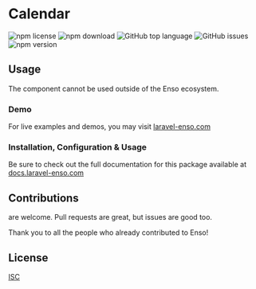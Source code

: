 # Calendar

![npm license](https://img.shields.io/npm/l/@enso-ui/calendar.svg) 
![npm download](https://img.shields.io/npm/dm/@enso-ui/calendar.svg) 
![GitHub top language](https://img.shields.io/github/languages/top/enso-ui/calendar.svg) 
![GitHub issues](https://img.shields.io/github/issues/enso-ui/calendar.svg) 
![npm version](https://img.shields.io/npm/v/@enso-ui/calendar.svg) 

## Usage
The component cannot be used outside of the Enso ecosystem.

### Demo

For live examples and demos, you may visit [laravel-enso.com](https://www.laravel-enso.com)

### Installation, Configuration & Usage

Be sure to check out the full documentation for this package available at [docs.laravel-enso.com](https://docs.laravel-enso.com/frontend/calendar.html)

## Contributions

are welcome. Pull requests are great, but issues are good too.

Thank you to all the people who already contributed to Enso!

## License

[ISC](https://opensource.org/licenses/ISC)
